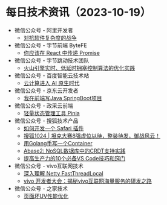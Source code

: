 # 每日技术资讯（2023-10-19）

- 微信公众号 - 阿里开发者
  - [对抗软件复杂度的战争](https://mp.weixin.qq.com/s?__biz=MzIzOTU0NTQ0MA==&mid=2247535340&idx=1&sn=60ce3154fe488f661bee972fae468ca2)
- 微信公众号 - 字节前端 ByteFE
  - [你应该在 React 中传递 Promise](https://mp.weixin.qq.com/s?__biz=Mzg2ODQ1OTExOA==&mid=2247504554&idx=1&sn=c534d91ecb3fe6393bb63080f0ebac12)
- 微信公众号 - 字节跳动技术团队
  - [火山引擎实时、低延时拥塞控制算法的优化实践](https://mp.weixin.qq.com/s?__biz=MzI1MzYzMjE0MQ==&mid=2247504397&idx=1&sn=1da33095ad447ac8d659410237f228be)
- 微信公众号 - 百度智能云技术站
  - [云计算进入 AI 原生时代](https://mp.weixin.qq.com/s?__biz=MzkxOTM4MTM3Ng==&mid=2247487242&idx=1&sn=ded3ab23579903cfe9c4e0d1dbb99c45)
- 微信公众号 - 京东云开发者
  - [我在前端写Java SpringBoot项目](https://mp.weixin.qq.com/s?__biz=MzU1OTgxMTg2Nw==&mid=2247507636&idx=1&sn=23dd849bf30eda49a0c987db9bee3344)
- 微信公众号 - 政采云前端
  - [轻量状态管理工具 Pinia](https://mp.weixin.qq.com/s?__biz=Mzg3NTcwMTUzNA==&mid=2247494136&idx=1&sn=ddaa727aa8e6cf4b727f070c92da0b1f)
- 微信公众号 - 搜狐技术产品
  - [如何开发一个 Safari 插件](https://mp.weixin.qq.com/s?__biz=MzU3NTY3MTQzMg==&mid=2247558834&idx=1&sn=2d1f4c78b328a7d17f26e3a5c938d406)
  - [搜狐1024 | 坦克大赛8强虚位以待，整装待发，御战风云！](https://mp.weixin.qq.com/s?__biz=MzU3NTY3MTQzMg==&mid=2247558834&idx=2&sn=714fef136ce1d605b522728f905c787d)
  - [用Golang手写一个Container](https://mp.weixin.qq.com/s?__biz=MzU3NTY3MTQzMg==&mid=2247558834&idx=3&sn=6010097f8e640ce0da1f5518a6833337)
  - [Abase2: NoSQL数据库中的CRDT支持实践](https://mp.weixin.qq.com/s?__biz=MzU3NTY3MTQzMg==&mid=2247558834&idx=4&sn=07a824e592699b61d996aa7d8020ce11)
  - [提高生产力的10个必备VS Code技巧和窍门](https://mp.weixin.qq.com/s?__biz=MzU3NTY3MTQzMg==&mid=2247558834&idx=5&sn=dba7ddf70a417ef9a25b70b84643aee8)
- 微信公众号 - vivo互联网技术
  - [深入理解 Netty FastThreadLocal](https://mp.weixin.qq.com/s?__biz=MzI4NjY4MTU5Nw==&mid=2247497376&idx=1&sn=5795a683e52f70384a13b34aa3daf731)
  - [vivo 开发者大会：揭秘vivo互联网海量服务的研发之路](https://mp.weixin.qq.com/s?__biz=MzI4NjY4MTU5Nw==&mid=2247497376&idx=2&sn=949ce368a94c5950749a74fec56b98fb)
- 微信公众号 - 之家技术
  - [页面坏UV性能优化](https://mp.weixin.qq.com/s?__biz=MzUyMzg4ODk2NQ==&mid=2247494890&idx=1&sn=579f55c524b0718e12627c99d37b9bc9)
